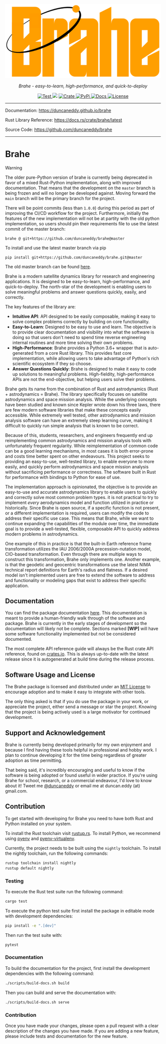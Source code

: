 <p align="center">
  <a href="https://github.com/duncaneddy/brahe/"><img src="https://raw.githubusercontent.com/duncaneddy/brahe/main/docs/pages/assets/logo-gold.png" alt="Brahe"></a>
</p>
<p align="center">
    <em>Brahe - easy-to-learn, high-performance, and quick-to-deploy</em>
</p>
<p align="center">
<a href="https://github.com/duncaneddy/brahe/actions/workflows/commit.yml" target="_blank">
    <img src="https://github.com/duncaneddy/brahe/actions/workflows/commit.yml/badge.svg" alt="Test">
</a>
<a href="https://codecov.io/gh/duncaneddy/brahe">  
  <img src="https://codecov.io/gh/duncaneddy/brahe/graph/badge.svg?token=1JDXP549Q4"></a>
<a href="https://crates.io/crates/brahe" target="_blank">
    <img src="https://img.shields.io/crates/v/brahe.svg" alt="Crate">
</a>
<a href="https://pypi.org/project/brahe" target="_blank">
    <img src="https://img.shields.io/pypi/v/brahe?color=blue" alt="PyPi">
</a>
<a href="https://duncaneddy.github.io/brahe" target="_blank">
    <img src="https://img.shields.io/badge/docs-latest-blue.svg" alt="Docs">
</a>
<a href="https://github.com/duncaneddy/brahe/blob/main/LICENSE" target="_blank">
    <img src="https://img.shields.io/badge/License-MIT-green.svg", alt="License">
</a>
</p>

----

Documentation: https://duncaneddy.github.io/brahe

Rust Library Reference: https://docs.rs/crate/brahe/latest

Source Code: https://github.com/duncaneddy/brahe

----

# Brahe

> [!WARNING]
>
> The older pure-Python version of brahe is currently being deprecated in favor of a mixed
> Rust-Python implementation, along with improved documentation. That means that the development
> on the `master` branch is being frozen and will no longer be developed against. Moving forward
> the `main` branch will be the primary branch for the project.
>
> There will be point commits (less than `1.0.0`) during this period as part
> of improving the CI/CD workflow for the project. Furthermore, initially the features of the
> new implementation will not be at partity with the old python implementation, so users should
> pin their requirements file to use the latest commit of the master branch:
>
> ```
> brahe @ git+https://github.com/duncaneddy/brahe@master
> ```
>
> To install and use the latest master branch via pip
>
> ```
> pip install git+https://github.com/duncaneddy/brahe.git@master
> ```
>
> The old master branch can be found [here](https://github.com/duncaneddy/brahe/tree/master).


Brahe is a modern satellite dynamics library for research and engineering
applications. It is designed to be easy-to-learn, high-performance, and quick-to-deploy.
The north-star of the development is enabling users to solve meaningful problems
and answer questions quickly, easily, and correctly.

The key features of the library are:

- **Intuitive API**: API designed to be easily composable, making it easy to
  solve complex problems correctly by building on core functionality.
- **Easy-to-Learn**: Designed to be easy to use and learn. The objective is
  to provide clear documentation and visibility into what the software is doing
  so that users don't need to spend time reverse engineering internal routines
  and more time solving their own problems.
- **High-Performance**: Brahe provides a Python 3.6+ wrapper that is
  auto-generated from a core Rust library. This provides fast core implementation,
  while allowing users to take advantage of Python's rich scientific ecosystem
  if they so choose.
- **Answer Questions Quickly**: Brahe is designed to make it easy to code up
  solutions to meaningful problems. High-fieldity, high-performance APIs are not
  the end-objective, but helping users solve their problems.

Brahe gets its name from the combination of Rust and astrodynamics (Rust +
astrodynamics = Brahe). The library specifically focuses on satellite astrodynamics
and space mission analysis. While the underlying concepts have been studied and known since
Kepler wrote down his three laws, there are few modern software
libraries that make these concepts easily accessible. While extremely well tested,
other astrodynamics and mission analysis software can have an extremely steep
learning curve, making it difficult to quickly run simple analysis that is known
to be correct.

Because of this, students, researchers, and engineers frequently end up
reimplementing common astrodynamics and mission analysis tools with unfortunately
frequent regularity. While reimplementation of common code can be a good learning
mechanisms, in most cases it is both error-prone and costs time better spent
on other endeavours. This project seeks to providing an easy-to-use,
well-tested library, to enable everyone to more easily, and quickly
perform astrodynamics and space mission analysis without sacrificing performance
or correctness. The software built in Rust for performance with bindings to
Python for ease of use.

The implementation approach is opinionated, the objective is to provide an
easy-to-use and accurate astrodynamics library to enable users to quickly
and correctly solve most common problem types. it is not practical to try to
implement _every_ aerodynamics model and function utilized in practice or historically.
Since Brahe is open source, if a specific function is not present, or a different
implementation is required, users can modify the code to address their specific
use case. This means that Brahe, while we want to continue expanding the
capabilities of the module over time, the immediate goal is to provide a well-tested,
flexible, composable API to quickly address modern problems in astrodynamics.

One example of this in practice is that the built-in Earth reference frame transformation
utilizes the IAU 2006/2000A precession-nutation model, CIO-based transformation.
Even through there are multiple ways to construct this transformation, Brahe
only implements one. Another example, is that the geodetic and geocentric
transformations use the latest NIMA technical report definitions for Earth's radius and flatness.
If a desired model isn't implemented users are free to extend the software to
address and functionality or modeling gaps that exist to address their specific application.

## Documentation

You can find the package documentation [here](https://duncaneddy.github.io/brahe).
This documentation is meant to provide a human-friendly walk through of the
software and package. Brahe is currently in the early stages of development so
the documentation will likely not be complete. Sections marked **[WIP]**
will have some software functionality implemented but not be considered
documented.

The most complete API reference guide will always be the Rust crate API
reference, found on [crates.io](https://docs.rs/brahe/). This is always up-to-date with the latest release
since it is autogenerated at build time during the release process.

## Software Usage and License

The Brahe package is licensed and distributed under
an [MIT License](https://github.com/duncaneddy/brahe/blob/main/LICENSE) to
encourage adoption and to make it easy to integrate with other tools.

The only thing asked is that if you do use the package in your work, or
appreciate the project, either send a message or star the project. Knowing
that the project is being actively used is a large motivator for continued
development.

## Support and Acknowledgement

Brahe is currently being developed primarily for my own enjoyment and
because I find having these tools helpful in professional and hobby work. I plan to
continue developing it for the time being regardless of greater adoption as time permitting.

That being said, it's incredibly encouraging and useful to know if the
software is being adopted or found useful in wider practice. If you're
using Brahe for school, research, or a commercial endeavour, I'd
love to know about it! Tweet me [@duncaneddy](https://twitter.com/DuncanEddy) or
email me at duncan.eddy (at) gmail.com.

## Contribution

To get started with developing for Brahe you need to have both Rust and Python
installed on your system.

To install the Rust toolchain visit [rustup.rs](https://rustup.rs/). To
install Python, we recommend using [pyenv](https://github.com/pyenv/pyenv) and
[pyenv-virtualenv](https://github.com/pyenv/pyenv-virtualenv).

Currently, the project needs to be built using the `nightly` toolchain. To install the nightly
toolchain, run the following commands:

```bash
rustup toolchain install nightly
rustup default nightly
```

### Testing

To execute the Rust test suite run the following command:

```bash
cargo test
```

To execute the python test suite first install the package in editable mode with
development dependencies:

```bash
pip install -e ".[dev]"
```

Then run the test suite with:

```bash
pytest
```

### Documentation

To build the documentation for the project, first install the development dependencies
with the following command:

```bash
./scripts/build-docs.sh build
```

Then you can build and serve the documentation with:

```bash
./scripts/build-docs.sh serve
```

### Contribution

Once you have made your changes, please open a pull request with a clear description of
the changes you have made. If you are adding a new feature, please include tests and
documentation for the new feature.

